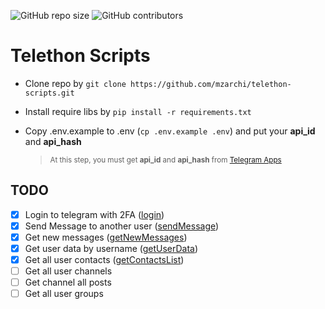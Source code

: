 <p>
<img alt="GitHub repo size" src="https://img.shields.io/github/repo-size/mzarchi/telethon-scripts">
<img alt="GitHub contributors" src="https://img.shields.io/github/contributors/mzarchi/telethon-scripts">
</p>

# Telethon Scripts

* Clone repo by `git clone https://github.com/mzarchi/telethon-scripts.git`
* Install require libs by `pip install -r requirements.txt`

* Copy .env.example to .env (`cp .env.example .env`) and put your <b>api_id</b> and <b>api_hash</b>

    > <sub>At this step, you must get **api_id** and **api_hash** from [Telegram Apps](https://my.telegram.org/auth?to=apps)</sub>

## TODO

* [x] Login to telegram with 2FA ([login](https://github.com/mzarchi/telethon-scripts/blob/main/codes/user.py#L21))
* [x] Send Message to another user ([sendMessage](https://github.com/mzarchi/telethon-scripts/blob/main/codes/user.py#L42))
* [x] Get new messages ([getNewMessages](https://github.com/mzarchi/telethon-scripts/blob/main/codes/user.py#L61))
* [x] Get user data by username ([getUserData](https://github.com/mzarchi/telethon-scripts/blob/main/codes/user.py#L84))
* [x] Get all user contacts ([getContactsList](https://github.com/mzarchi/telethon-scripts/blob/main/codes/user.py#L97))
* [ ] Get all user channels
* [ ] Get channel all posts
* [ ] Get all user groups
